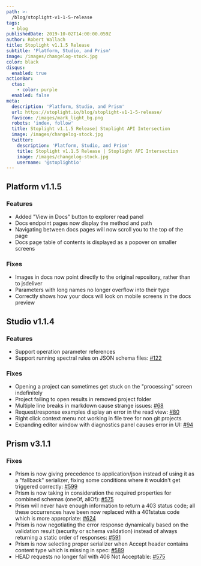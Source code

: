 ```yaml
---
path: >-
  /blog/stoplight-v1-1-5-release
tags:
  - blog
publishedDate: 2019-10-02T14:00:00.059Z
author: Robert Wallach
title: Stoplight v1.1.5 Release
subtitle: 'Platform, Studio, and Prism'
image: /images/changelog-stock.jpg
color: black
disqus:
  enabled: true
actionBar:
  ctas:
    - color: purple
  enabled: false
meta:
  description: 'Platform, Studio, and Prism'
  url: https://stoplight.io/blog/stoplight-v1-1-5-release/
  favicon: /images/mark_light_bg.png
  robots: 'index, follow'
  title: Stoplight v1.1.5 Release| Stoplight API Intersection
  image: /images/changelog-stock.jpg
  twitter:
    description: 'Platform, Studio, and Prism'
    title: Stoplight v1.1.5 Release | Stoplight API Intersection
    image: /images/changelog-stock.jpg
    username: '@stoplightio'
---
```


## Platform v1.1.5

### Features

- Added "View in Docs" button to explorer read panel
- Docs endpoint pages now display the method and path
- Navigating between docs pages will now scroll you to the top of the page
- Docs page table of contents is displayed as a popover on smaller screens

### Fixes

- Images in docs now point directly to the original repository, rather than to jsdeliver
- Parameters with long names no longer overflow into their type
- Correctly shows how your docs will look on mobile screens in the docs preview

## Studio v1.1.4

### Features

- Support operation parameter references
- Support running spectral rules on JSON schema files: [#122](https://github.com/stoplightio/studio/issues/122)

### Fixes

- Opening a project can sometimes get stuck on the "processing" screen indefinitely
- Project failing to open results in removed project folder
- Multiple line breaks in markdown cause strange issues: [#68](https://github.com/stoplightio/studio/issues/68)
- Request/response examples display an error in the read view: [#80](https://github.com/stoplightio/studio/issues/80)
- Right click context menu not working in file tree for non git projects
- Expanding editor window with diagnostics panel causes error in UI: [#94](https://github.com/stoplightio/studio/issues/94)

## Prism v3.1.1

### Fixes

- Prism is now giving precedence to application/json instead of using it as a "fallback" serializer, fixing some conditions where it wouldn't get triggered correctly: [#599](https://github.com/stoplightio/prism/issues/599)
- Prism is now taking in consideration the required properties for combined schemas (oneOf, allOf): [#575](https://github.com/stoplightio/prism/issues/575)
- Prism will never have enough information to return a 403 status code; all these occurrences have been now replaced with a 401status code which is more appropriate: [#624](https://github.com/stoplightio/prism/issues/624)
- Prism is now negotiating the error response dynamically based on the validation result (security or schema validation) instead of always returning a static order of responses: [#591](https://github.com/stoplightio/prism/issues/591)
- Prism is now selecting proper serializer when Accept header contains content type which is missing in spec: [#589](https://github.com/stoplightio/prism/issues/589)
- HEAD requests no longer fail with 406 Not Acceptable: [#575](https://github.com/stoplightio/prism/issues/575)
